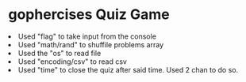 <h1> gophercises Quiz Game</h1>
<li>
 Used "flag" to take input from the console 
</li>
 <li>
Used "math/rand" to shuffile problems array
</li>
<li>
    Used the "os" to read file
</li>
<li>
    Used "encoding/csv" to read csv
</li>
<li>
    Used "time" to close the quiz after said time. Used 2 chan to do so.
</li>